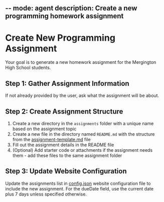 --
mode: agent
description: Create a new programming homework assignment
---
# Create New Programming Assignment
Your goal is to generate a new homework assignment for the Mergington High School students.
## Step 1: Gather Assignment Information
If not already provided by the user, ask what the assignment will be about.
## Step 2: Create Assignment Structure
1. Create a new directory in the `assignments` folder with a unique name based on the assignment topic
1. Create a new file in the directory named `README.md` with the structure from the [assignment-template.md](../../templates/assignment-template.md) file
1. Fill out the assignment details in the README file
1. (Optional) Add starter code or attachments if the assignment needs them - add these files to the same assignment folder
## Step 3: Update Website Configuration
Update the assignments list in [config.json](../../config.json) website configuration file to include the new assignment. For the dueDate field, use the current date plus 7 days unless specified otherwise.
